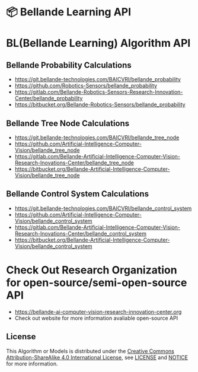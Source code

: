 # 📦 Bellande Learning API

# BL(Bellande Learning) Algorithm API
## Bellande Probability Calculations
- https://git.bellande-technologies.com/BAICVRI/bellande_probability
- https://github.com/Robotics-Sensors/bellande_probability
- https://gitlab.com/Bellande-Robotics-Sensors-Research-Innovation-Center/bellande_probability
- https://bitbucket.org/Bellande-Robotics-Sensors/bellande_probability

## Bellande Tree Node Calculations
- https://git.bellande-technologies.com/BAICVRI/bellande_tree_node
- https://github.com/Artificial-Intelligence-Computer-Vision/bellande_tree_node
- https://gitlab.com/Bellande-Artificial-Intelligence-Computer-Vision-Research-Inovations-Center/bellande_tree_node
- https://bitbucket.org/Bellande-Artificial-Intelligence-Computer-Vision/bellande_tree_node

## Bellande Control System Calculations
- https://git.bellande-technologies.com/BAICVRI/bellande_control_system
- https://github.com/Artificial-Intelligence-Computer-Vision/bellande_control_system
- https://gitlab.com/Bellande-Artificial-Intelligence-Computer-Vision-Research-Inovations-Center/bellande_control_system
- https://bitbucket.org/Bellande-Artificial-Intelligence-Computer-Vision/bellande_control_system

# Check Out Research Organization for open-source/semi-open-source API
- https://bellande-ai-computer-vision-research-innovation-center.org
- Check out website for more information avaliable open-source API 

## License
This Algorithm or Models is distributed under the [Creative Commons Attribution-ShareAlike 4.0 International License](http://creativecommons.org/licenses/by-sa/4.0/), see [LICENSE](https://github.com/Artificial-Intelligence-Computer-Vision/bellande_learning/blob/main/LICENSE) and [NOTICE](https://github.com/Artificial-Intelligence-Computer-Vision/bellande_learning/blob/main/LICENSE) for more information.
